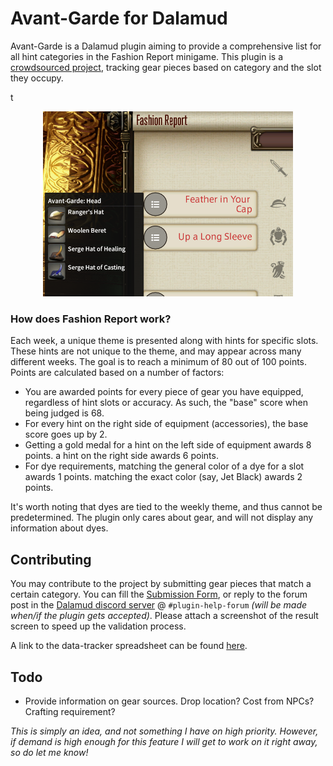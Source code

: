 # Avant-Garde for Dalamud

Avant-Garde is a Dalamud plugin aiming to provide a comprehensive list for all hint categories in the Fashion Report minigame.
This plugin is a [crowdsourced project](#contributing), tracking gear pieces based on category and the slot they occupy.


t

<p align="center">
    <img src="Images/image1.png" width="400">
</p>

### How does Fashion Report work?

Each week, a unique theme is presented along with hints for specific slots. These hints are not unique to the theme, and may appear across many different weeks. The goal is to reach a minimum of 80 out of 100 points. Points are calculated based on a number of factors:

-   You are awarded points for every piece of gear you have equipped, regardless of hint slots or accuracy. As such, the "base" score when being judged is 68.
-   For every hint on the right side of equipment (accessories), the base score goes up by 2.
-   Getting a gold medal for a hint on the left side of equipment awards 8 points. a hint on the right side awards 6 points.
-   For dye requirements, matching the general color of a dye for a slot awards 1 points. matching the exact color (say, Jet Black) awards 2 points.

It's worth noting that dyes are tied to the weekly theme, and thus cannot be predetermined. The plugin only cares about gear, and will not display any information about dyes.

## Contributing

You may contribute to the project by submitting gear pieces that match a certain category. You can fill the [Submission Form](https://forms.gle/hW9eFAvPm1ZkQFvG8), or reply to the forum post in the [Dalamud discord server](https://discord.gg/3NMcUV5) @ `#plugin-help-forum` _(will be made when/if the plugin gets accepted)_. Please attach a screenshot of the result screen to speed up the validation process.

A link to the data-tracker spreadsheet can be found [here](https://docs.google.com/spreadsheets/d/1b9NwL-Ba4tS0ROSy1_4HPfi7QSMQWuhXKqFSSY9Ovp4/edit?usp=sharing).

## Todo

-   Provide information on gear sources. Drop location? Cost from NPCs? Crafting requirement?

_This is simply an idea, and not something I have on high priority. However, if demand is high enough for this feature I will get to work on it right away, so do let me know!_
